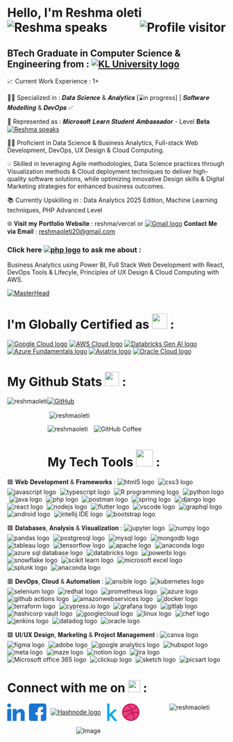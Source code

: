 # Hello, I'm Reshma oleti <img src="http://bit.ly/4kceKrR" alt="Reshma speaks" height="27" width="30"><a href="https://komarev.com/ghpvc/?username=reshmaoleti"><img align="right" src="https://komarev.com/ghpvc/?username=reshmaoleti&label=Visitors&color=87CEEB&style=square" alt="Profile visitor" /></a>
## BTech Graduate in Computer Science & Engineering from : <a href="https://www.kluniversity.in" target="_blank"><img src="https://upload.wikimedia.org/wikipedia/en/7/78/KL_University_logo.svg" height="80" width="80" alt="KL University logo"/></a>

📈 Current Work Experience : 1+

👩‍🎓 Specialized in : 𝑫𝒂𝒕𝒂 𝑺𝒄𝒊𝒆𝒏𝒄𝒆 & 𝑨𝒏𝒂𝒍𝒚𝒕𝒊𝒄𝒔 [⌛in progress] |  𝑺𝒐𝒇𝒕𝒘𝒂𝒓𝒆 𝑴𝒐𝒅𝒆𝒍𝒍𝒊𝒏𝒈 & 𝑫𝒆𝒗𝑶𝒑𝒔 ✅

🏅 Represented as : 𝑴𝒊𝒄𝒓𝒐𝒔𝒐𝒇𝒕 𝑳𝒆𝒂𝒓𝒏 𝑺𝒕𝒖𝒅𝒆𝒏𝒕 𝑨𝒎𝒃𝒂𝒔𝒔𝒂𝒅𝒐𝒓 - Level 𝐁𝐞𝐭𝐚 <a href="Link Unavailable at the moment"><img src="https://cdn-icons-png.flaticon.com/512/10183/10183567.png" alt="Reshma speaks" height="15" width="15"></a>

👩‍💻 Proficient in Data Science & Business Analytics, Full-stack Web Development, DevOps, UX Design & Cloud Computing. 

💡 Skilled in leveraging Agile methodologies, Data Science practices through Visualization methods & Cloud deployment techniques to deliver high-quality software solutions, while optimizing innovative Design skills & Digital Marketing strategies for enhanced business outcomes. 

📚 Currently Upskilling in : Data Analytics 2025 Edition, Machine Learning techniques, PHP Advanced Level

🌐 𝐕𝐢𝐬𝐢𝐭 𝐦𝐲 𝐏𝐨𝐫𝐭𝐟𝐨𝐥𝐢𝐨 𝐖𝐞𝐛𝐬𝐢𝐭𝐞 : reshma/vercel or <a href="https://mail.google.com" target="_blank"><img src="https://cdn.brandfetch.io/id5o3EIREg/theme/dark/symbol.svg?c=1bxid64Mup7aczewSAYMX&t=1696475443284" height="15" width="15" alt="Gmail logo"  /></a> 𝐂𝐨𝐧𝐭𝐚𝐜𝐭 𝐌𝐞 𝐯𝐢𝐚 𝐄𝐦𝐚𝐢𝐥 : reshmaoleti20@gmail.com 

### Click here <a href="https://stackoverflow.com/questions/ask?tags=reshma-oleti" target="blank"><img src="https://cdn.jsdelivr.net/gh/devicons/devicon/icons/stackoverflow/stackoverflow-original.svg" height="25" width="25" alt="php logo"  /></a> to ask me about :
Business Analytics using Power BI, Full Stack Web Development with React, DevOps Tools & Lifecyle, Principles of UX Design & Cloud Computing with AWS.

[![MasterHead](https://mir-s3-cdn-cf.behance.net/project_modules/fs/53ca8b66027827.5b0801e2d4de2.gif)](https://github.com/reshmaoleti)

# I'm Globally Certified as <img src="http://bit.ly/4lo1CAM" height="35" width="35"> : 
<div align="left">
<a href="https://www.credly.com/badges/446a7263-74eb-4ce4-a166-12203149aca2/public_url" target="blank"><img src="https://images.credly.com/images/08096465-cbfc-4c3e-93e5-93c5aa61f23e/twitter_thumb_201604_image.png" height="105" width="105" alt="Google Cloud logo"  /></a>
<a href="https://www.credly.com/badges/61916b3d-0a46-457e-b7d1-0bedf91d4a6a/public_url" target="blank"><img src="https://images.credly.com/images/0e284c3f-5164-4b21-8660-0d84737941bc/twitter_thumb_201604_image.png" height="105" width="105" alt="AWS Cloud logo"  /></a>
<a href="https://credentials.databricks.com/d948130b-599f-42aa-9d5c-b6eb8dc97baf" target="_blank"><img src="https://media.licdn.com/dms/image/v2/D5622AQFVFvSRY5ZKEw/feedshare-shrink_800/feedshare-shrink_800/0/1716038155903?e=2147483647&v=beta&t=irKWfBJlfx78ttKrew55qVIGnW77lMz-30BlFhQcv3A" height="95" width="95" alt="Databricks Gen AI logo"  /></a>
<a href="https://learn.microsoft.com/api/credentials/share/en-us/reshmaoleti/71517F6AD3EF403F?sharingId=C3DEE9CB4FD507D1" target="_blank"><img src="https://images.credly.com/size/680x680/images/be8fcaeb-c769-4858-b567-ffaaa73ce8cf/image.png" height="105" width="105" alt="Azure Fundamentals logo"  /></a>
<a href="https://www.credly.com/badges/dfe28ced-2a30-4ba0-8f8f-85d0974f4312/public_url" target="_blank"><img src="https://images.credly.com/size/680x680/images/e3c001fd-161d-433a-a7a4-049556d6112d/blob" height="105" width="105" alt="Aviatrix logo"  /></a>
<a href="https://catalog-education.oracle.com/pls/certview/sharebadge?id=91E17D8E5191E2FF3BB004E64360C350FB36C86A17B35287B9E33D13CE222094" target="_blank"><img src="https://images.credly.com/images/697cf123-74b0-4356-9055-9973471d26d6/03_Oracle_Cloud_Infrastructure_Foundations_Associate.png" height="105" width="105" alt="Oracle Cloud logo"  /></a>
 
# My Github Stats <img src="https://bit.ly/40zI6IF" height="33" width="33">  :
<div> <a href="https://github.com/reshmaoleti" target="_blank"><img src="https://img.icons8.com/?size=512&id=52539&format=png" height="40" width="40" alt="GitHub" target="_blank"></a>
<img align="left" height="180em" src="https://github-readme-stats.vercel.app/api/top-langs/?username=reshmaoleti&layout=compact&theme=transparent" alt=reshmaoleti />
<p>&nbsp;<img align="center" height="180em" src="https://github-readme-stats.vercel.app/api?username=reshmaoleti&show_icons=true&locale=en&theme=transparent" alt="reshmaoleti" /></p>
<p align="left">
  <img src="https://github-readme-streak-stats.herokuapp.com/?user=reshmaoleti&theme=transparent" height="190em" alt="reshmaoleti" style="padding-right: 10px;">
  <img src="http://bit.ly/3HZAHgo" height="190" width="190" alt="GitHub Coffee">
</p>

# My Tech Tools <img src="https://bit.ly/40AYTeE" height="39" width="39"> :
🟦 𝐖𝐞𝐛 𝐃𝐞𝐯𝐞𝐥𝐨𝐩𝐦𝐞𝐧𝐭 & 𝐅𝐫𝐚𝐦𝐞𝐰𝐨𝐫𝐤𝐬 :
<img src="https://cdn.jsdelivr.net/gh/devicons/devicon/icons/html5/html5-original.svg" height="20" width="20" alt="html5 logo"  />
<img width="1" />
<img src="https://cdn.jsdelivr.net/gh/devicons/devicon/icons/css3/css3-original.svg" height="20" width="20" alt="css3 logo"  />
<img width="1" />
<img src="https://cdn.jsdelivr.net/gh/devicons/devicon/icons/javascript/javascript-original.svg" height="20" width="20" alt="javascript logo" />
<img width="1" />
<img src="https://cdn.jsdelivr.net/gh/devicons/devicon/icons/typescript/typescript-original.svg" height="20" width="20" alt="typescript logo" />
<img width="1" />
<img src="https://upload.wikimedia.org/wikipedia/commons/thumb/1/1b/R_logo.svg/1280px-R_logo.svg.png" height="20" width="20" alt="R programming logo" />
<img width="1" />
<img src="https://cdn.jsdelivr.net/gh/devicons/devicon/icons/python/python-original.svg" height="20" width="20" alt="python logo" />
<img width="1" />
<img src="https://cdn.jsdelivr.net/gh/devicons/devicon/icons/java/java-original.svg" height="20" width="20" alt="java logo" />
<img width="1" />
<img src="https://cdn.jsdelivr.net/gh/devicons/devicon/icons/php/php-original.svg" height="20" width="20" alt="php logo" />
<img width="1" />
<img src="https://cdn.jsdelivr.net/gh/devicons/devicon@latest/icons/postman/postman-plain.svg" height="20" width="20" alt="postman logo" />
<img width="1" />
<img src="https://cdn.jsdelivr.net/gh/devicons/devicon@latest/icons/spring/spring-original.svg" height="20" width="20" alt="spring logo" />
<img width="1" />
<img src="https://cdn.jsdelivr.net/gh/devicons/devicon/icons/django/django-plain.svg" height="20" width="20" alt="django logo" />
<img width="1" />
<img src="https://cdn.jsdelivr.net/gh/devicons/devicon/icons/react/react-original.svg" height="20" width="20" alt="react logo"  />
<img width="1" />
<img src="https://cdn.jsdelivr.net/gh/devicons/devicon/icons/nodejs/nodejs-original.svg" height="20" width="20" alt="nodejs logo"  />
<img width="1" />
<img src="https://cdn.jsdelivr.net/gh/devicons/devicon/icons/flutter/flutter-original.svg" height="20" width="20" alt="flutter logo" />
<img width="1" />
<img src="https://cdn.jsdelivr.net/gh/devicons/devicon/icons/vscode/vscode-original.svg" height="20" width="20" alt="vscode logo"  />
<img width="1" />
<img src="https://cdn.jsdelivr.net/gh/devicons/devicon@latest/icons/graphql/graphql-plain.svg" height="20" width="20" alt="graphql logo" />
<img width="1" />
<img src="https://cdn.jsdelivr.net/gh/devicons/devicon@latest/icons/android/android-original.svg" height="20" width="20" alt="android logo" />
<img width="1" />
<img src="https://cdn.jsdelivr.net/gh/devicons/devicon@latest/icons/intellij/intellij-original.svg" height="20" width="20" alt="intellij IDE logo"  />
<img width="1" />
<img src="https://cdn.jsdelivr.net/gh/devicons/devicon/icons/bootstrap/bootstrap-original.svg" height="20" width="20" alt="bootstrap logo"  />

🟩 𝐃𝐚𝐭𝐚𝐛𝐚𝐬𝐞𝐬, 𝐀𝐧𝐚𝐥𝐲𝐬𝐢𝐬 & 𝐕𝐢𝐬𝐮𝐚𝐥𝐢𝐳𝐚𝐭𝐢𝐨𝐧 :
<img src="https://cdn.jsdelivr.net/gh/devicons/devicon/icons/jupyter/jupyter-original.svg" height="20" width="20" alt="jupyter logo"  />
<img width="1" />
<img src="https://cdn.jsdelivr.net/gh/devicons/devicon/icons/numpy/numpy-original.svg" height="20" width="20" alt="numpy logo"  />
<img width="1" />
<img src="https://cdn.jsdelivr.net/gh/devicons/devicon/icons/pandas/pandas-original.svg" height="20" width="20" alt="pandas logo"  />
<img width="1" />
<img src="https://cdn.jsdelivr.net/gh/devicons/devicon@latest/icons/postgresql/postgresql-plain.svg" height="20" width="20" alt="postgresql logo" />
<img width="1" />
<img src="https://cdn.jsdelivr.net/gh/devicons/devicon/icons/mysql/mysql-original.svg" height="20" width="20" alt="mysql logo"  />
<img width="1" />
<img src="https://cdn.jsdelivr.net/gh/devicons/devicon/icons/mongodb/mongodb-original.svg" height="20" width="20" alt="mongodb logo"  />
<img width="1" />
<img src="https://cdn.brandfetch.io/id9sYMA_Im/theme/dark/symbol.svg?c=1bxid64Mup7aczewSAYMX&t=1668082242510" height="20" width="20" alt="tableau logo"  />
<img width="1" />
<img src="https://cdn.jsdelivr.net/gh/devicons/devicon@latest/icons/tensorflow/tensorflow-original.svg" height="20" width="20" alt="tensorflow logo" />
<img width="1" />
<img src="https://cdn.jsdelivr.net/gh/devicons/devicon@latest/icons/apache/apache-original.svg" height="20" width="20" alt="apache logo" />
<img width="1" />
<img src="https://cdn.jsdelivr.net/gh/devicons/devicon@latest/icons/apachespark/apachespark-original-wordmark.svg" height="20" width="20" alt="anaconda logo" />
<img width="1" />
<img src="https://cdn.jsdelivr.net/gh/devicons/devicon@latest/icons/azuresqldatabase/azuresqldatabase-original.svg" height="20" width="20" alt="azure sql database logo" />
<img width="1" />
<img src="https://cdn.brandfetch.io/idSUrLOWbH/theme/dark/symbol.svg?c=1bxid64Mup7aczewSAYMX&t=1668081624532" height="20" width="20" alt="databricks logo" />
<img width="1" />
<img src="https://cdn.brandfetch.io/idVCtIagXj/theme/dark/logo.svg?c=1bxid64Mup7aczewSAYMX&t=1749087313031" height="20" width="20" alt="powerbi logo"  />
<img width="1" />
<img src="https://cdn.brandfetch.io/idJz-fGD_q/theme/dark/symbol.svg?c=1bxid64Mup7aczewSAYMX&t=1668517499361" height="20" width="20" alt="snowflake logo" />
<img width="1" />
<img src="https://cdn.brandfetch.io/idW3VhiylC/w/820/h/442/theme/dark/logo.png?c=1bxid64Mup7aczewSAYMX&t=1752189694234" height="30" width="30" alt="scikit learn logo" />
<img width="1" />
<img src="https://cdn.brandfetch.io/idsWBrtc_i/theme/dark/idE6ee-S5P.svg?c=1bxid64Mup7aczewSAYMX&t=1721120380037" height="20" width="20" alt="microsoft excel logo" />
<img width="1" />
<img src="https://cdn.jsdelivr.net/gh/devicons/devicon@latest/icons/splunk/splunk-original-wordmark.svg" height="20" width="20" alt="splunk logo"  />
<img width="1" />
<img src="https://cdn.jsdelivr.net/gh/devicons/devicon@latest/icons/anaconda/anaconda-original.svg" height="20" width="20" alt="anaconda logo" />

🟥 𝐃𝐞𝐯𝐎𝐩𝐬, 𝐂𝐥𝐨𝐮𝐝 & 𝐀𝐮𝐭𝐨𝐦𝐚𝐭𝐢𝐨𝐧 :
<img src="https://cdn.jsdelivr.net/gh/devicons/devicon/icons/ansible/ansible-original.svg" height="20" width="20" alt="ansible logo"  />
<img width="1" />
<img src="https://cdn.jsdelivr.net/gh/devicons/devicon/icons/kubernetes/kubernetes-plain.svg" height="20" width="20" alt="kubernetes logo"  />
<img width="1" />
<img src="https://cdn.jsdelivr.net/gh/devicons/devicon/icons/selenium/selenium-original.svg" height="20" width="20" alt="selenium logo"  />
<img width="1" />
<img src="https://cdn.jsdelivr.net/gh/devicons/devicon/icons/redhat/redhat-original.svg" height="20" width="20" alt="redhat logo"  />
<img width="1" />
<img src="https://cdn.jsdelivr.net/gh/devicons/devicon/icons/prometheus/prometheus-original.svg" height="20" width="20" alt="prometheus logo"  />
<img width="1" />
<img src="https://cdn.jsdelivr.net/gh/devicons/devicon/icons/azure/azure-original.svg" height="20" width="20" alt="azure logo"  />
<img width="1" />
<img src="https://cdn.jsdelivr.net/gh/devicons/devicon@latest/icons/githubactions/githubactions-original.svg" height="20" width="20" alt="github actions logo" />
<img width="1" />
<img src="https://cdn.jsdelivr.net/gh/devicons/devicon/icons/amazonwebservices/amazonwebservices-plain-wordmark.svg" height="20" width="20" alt="amazonwebservices logo"  />
<img width="1" />
<img src="https://cdn.jsdelivr.net/gh/devicons/devicon/icons/docker/docker-plain-wordmark.svg" height="20" width="20" alt="docker logo"  />
<img width="1" />
<img src="https://cdn.jsdelivr.net/gh/devicons/devicon/icons/terraform/terraform-original.svg" height="20" width="20" alt="terraform logo"  />
<img width="1" />
<img src="https://cdn.brandfetch.io/idIq_kF0rb/w/400/h/400/theme/dark/icon.jpeg?c=1bxid64Mup7aczewSAYMX&t=1667565306852" height="20" width="20" alt="cypress.io logo"  />
<img width="1" />
<img src="https://cdn.jsdelivr.net/gh/devicons/devicon@latest/icons/grafana/grafana-original.svg" height="20" width="20" alt="grafana logo" />
<img width="1" />
<img src="https://cdn.jsdelivr.net/gh/devicons/devicon@latest/icons/gitlab/gitlab-original.svg" height="20" width="20" alt="gitlab logo" />
<img width="1" />
<img src="https://cdn.jsdelivr.net/gh/devicons/devicon@latest/icons/vault/vault-original.svg" height="20" width="20" alt="hashicorp vault logo" />
<img width="1" />
<img src="https://cdn.jsdelivr.net/gh/devicons/devicon/icons/googlecloud/googlecloud-original.svg" height="20" width="20" alt="googlecloud logo"  />
<img width="1" />
<img src="https://cdn.jsdelivr.net/gh/devicons/devicon/icons/linux/linux-original.svg" height="20" width="20" alt="linux logo"  />
<img width="1" />
<img src="https://cdn.brandfetch.io/id3l3cK6e9/w/400/h/400/theme/dark/icon.jpeg?c=1bxid64Mup7aczewSAYMX&t=1749850668642" height="20" width="20" alt="chef logo"  />
<img width="1" />
<img src="https://cdn.jsdelivr.net/gh/devicons/devicon/icons/jenkins/jenkins-original.svg" height="20" width="20" alt="jenkins logo"  />
<img width="1" />
<img src="https://cdn.brandfetch.io/idg33VVWFZ/theme/dark/symbol.svg?c=1bxid64Mup7aczewSAYMX&t=1671108411130" height="20" width="20" alt="datadog logo"  />
<img width="1" />
<img src="https://cdn.jsdelivr.net/gh/devicons/devicon/icons/oracle/oracle-original.svg" height="20" width="20" alt="oracle logo"  />

🟪 𝐔𝐈/𝐔𝐗 𝐃𝐞𝐬𝐢𝐠𝐧, 𝐌𝐚𝐫𝐤𝐞𝐭𝐢𝐧𝐠 & 𝐏𝐫𝐨𝐣𝐞𝐜𝐭 𝐌𝐚𝐧𝐚𝐠𝐞𝐦𝐞𝐧𝐭 :
<img src="https://cdn.jsdelivr.net/gh/devicons/devicon/icons/canva/canva-original.svg" height="20" width="20" alt="canva logo"  />
<img width="1" />
<img src="https://cdn.jsdelivr.net/gh/devicons/devicon/icons/figma/figma-original.svg" height="20" width="20" alt="figma logo"  />
<img width="1" />
<img src="https://cdn.brandfetch.io/id_KsyK7J9/theme/dark/symbol.svg?c=1bxid64Mup7aczewSAYMX&t=1668516049842" height="20" width="20" alt="adobe logo"  />
<img width="1" />
<img src="https://cdn.brandfetch.io/idYpJMnlBx/w/192/h/192/theme/dark/logo.png?c=1bxid64Mup7aczewSAYMX&t=1744373190177" height="20" width="20" alt="google analytics logo"  />
<img width="1" />
<img src="https://cdn.brandfetch.io/idj5intvoH/w/480/h/480/theme/dark/icon.jpeg?c=1bxid64Mup7aczewSAYMX&t=1746106502201" height="20" width="20" alt="hubspot logo"  />
<img width="1" />
<img src="https://cdn.brandfetch.io/idWvz5T3V7/w/400/h/400/theme/dark/icon.png?c=1bxid64Mup7aczewSAYMX&t=1691142640809" height="20" width="20" alt="meta logo"  />
<img width="1" />
<img src="https://cdn.brandfetch.io/iddFGFHNcm/w/400/h/400/theme/dark/icon.jpeg?c=1bxid64Mup7aczewSAYMX&t=1667580531176" height="20" width="20" alt="maze logo"  />
<img width="1" />
<img src="https://cdn.jsdelivr.net/gh/devicons/devicon@latest/icons/notion/notion-original.svg" height="20" width="20" alt="notion logo"  />
<img width="1" />
<img src="https://cdn.jsdelivr.net/gh/devicons/devicon@latest/icons/jira/jira-original.svg" height="20" width="20" alt="jira logo" />
<img width="1" />
<img src="https://cdn.brandfetch.io/idsWBrtc_i/theme/dark/symbol.svg?c=1bxid64Mup7aczewSAYMX&t=1721120556010" height="20" width="20" alt="Microsoft office 365 logo"  />
<img width="1" />
<img src="https://cdn.brandfetch.io/idU6lzwMYA/theme/dark/symbol.svg?c=1bxid64Mup7aczewSAYMX&t=1678376729733" height="20" width="20" alt="clickup logo"  />
<img width="1" />
<img src="https://cdn.jsdelivr.net/gh/devicons/devicon@latest/icons/sketch/sketch-original.svg" height="20" width="20" alt="sketch logo"  />
<img width="1" />
<img src="https://cdn.brandfetch.io/idunI7Cam3/w/1024/h/1024/theme/dark/idvZ5-klGz.png?c=1bxid64Mup7aczewSAYMX&t=1749820779508" height="20" width="20" alt="picsart logo"  />
</div>

# Connect with me on <img src="http://bit.ly/4eExjDX" height="28" width="28"> : 
<p align="left"><a href="https://linkedin.com/in/reshmaoleti" target="blank"><img align="center" src="https://raw.githubusercontent.com/teamedwardforever/Readme-Generator/71f25dd8b98329b168142a6b782a107b75eab178/svg/Social/linked-in-alt.svg" alt="Linkedin Logo" height="40" width="40" /><img width="3" /></a> <img width="3" /><a href="https://facebook.com/reshmaoleti" target="blank"><img align="center" src="https://raw.githubusercontent.com/teamedwardforever/Readme-Generator/71f25dd8b98329b168142a6b782a107b75eab178/svg/Social/facebook.svg" alt="Facebook Logo" height="40" width="40" /><img width="3" /></a> <img width="3" /><a href="https://hashnode.com/@reshmaoleti" target="blank"><img align="center" src="https://cdn.brandfetch.io/idF1DzCF5W/theme/dark/symbol.svg?c=1bxid64Mup7aczewSAYMX&t=1751975120358" alt="Hashnode logo" height="40" width="40" /><img width="3" /></a><img width="3" /><a href="https://kaggle.com/reshmaoleti" target="blank"><img align="center" src="https://raw.githubusercontent.com/teamedwardforever/Readme-Generator/71f25dd8b98329b168142a6b782a107b75eab178/svg/Social/kaggle.svg" alt="Kaggle logo" height="40" width="40" /><img width="3" /></a><a href="https://dribbble.com/reshmaoleti" target="blank"><img align="center" src="https://raw.githubusercontent.com/teamedwardforever/Readme-Generator/71f25dd8b98329b168142a6b782a107b75eab178/svg/Social/dribbble.svg" alt="Dribbble logo" height="40" width="40" /><img width="3" /></a> <img width="3" />
<a href="https://buymeacoffee.com/reshmaoleti" target="blank"><img align="right" src="https://codehim.com/wp-content/uploads/2022/09/bmc-button-640x180.png" alt="reshmaoleti" height="130" width="130" alt="Buy me a Coffee logo"/></a></p> 
<p align="center"><img src="https://wallpapers.com/images/hd/motivational-aesthetic-desktop-n6m03yl1tfnt8msm.jpg" alt="Image" width="500" /></p>
